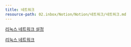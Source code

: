 ```yaml
---
title: 네트워크
resource-path: 02.inbox/Notion/Notion/네트워크/네트워크.md
---
```

[리눅스 네트워크 설정](리눅스%20네트워크%20설정.md)

[리눅스 네트워크](리눅스%20네트워크.md)